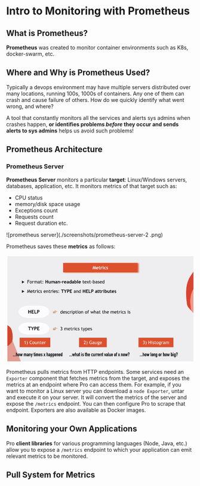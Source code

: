 # Intro to Monitoring with Prometheus

## What is Prometheus?

**Prometheus** was created to monitor container environments such as K8s,
docker-swarm, etc.

## Where and Why is Prometheus Used?

Typically a devops environment may have multiple servers distributed over many
locations, running 100s, 1000s of containers. Any one of them can crash and
cause failure of others. How do we quickly identify what went wrong, and where?

A tool that constantly monitors all the services and alerts sys admins when
crashes happen, **or identifies problems _before_ they occur and sends alerts to
sys admins** helps us avoid such problems!

## Prometheus Architecture

### Prometheus Server

**Prometheus Server** monitors a particular **target**: Linux/Windows servers,
databases, application, etc. It monitors metrics of that target such as:

- CPU status
- memory/disk space usage
- Exceptions count
- Requests count
- Request duration etc.

![prometheus server](./screenshots/prometheus-server-2 .png)

Prometheus saves these **metrics** as follows:

![prometheus metrics](./screenshots/prometheus-metrics.png)

Prometheus pulls metrics from HTTP endpoints. Some services need an `Exporter`
component that fetches metrics from the target, and exposes the metrics at an
endpoint where Pro can access them. For example, if you want to monitor a Linux
server you can download a `node Exporter`, untar and execute it on your server.
It will convert the metrics of the server and expose the `/metrics` endpoint.
You can then configure Pro to scrape that endpoint. Exporters are also available
as Docker images.

## Monitoring your Own Applications

Pro **client libraries** for various programming languages (Node, Java, etc.)
allow you to expose a `/metrics` endpoint to which your application can emit
relevant metrics to be monitored.

## Pull System for Metrics
